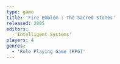 ```yaml
---
type: game
title: 'Fire Emblem : The Sacred Stones'
released: 2005
editors: 
  -'Intelligent Systems'
players: 4
genres:
  - 'Role Playing Game (RPG)'
---
```

